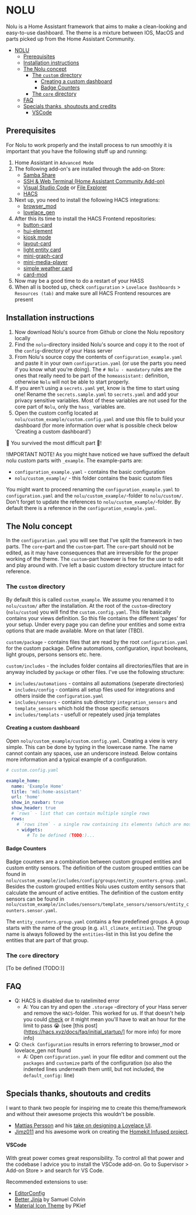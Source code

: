 # NOLU

Nolu is a Home Assistant framework that aims to make a clean-looking and
easy-to-use dashboard. The theme is a mixture between IOS, MacOS and parts picked up from the Home Assistant Community.

- [NOLU](#nolu)
  - [Prerequisites](#prerequisites)
  - [Installation instructions](#installation-instructions)
  - [The Nolu concept](#the-nolu-concept)
    - [The `custom` directory](#the-custom-directory)
      - [Creating a custom dashboard](#creating-a-custom-dashboard)
      - [Badge Counters](#badge-counters)
    - [The `core` directory](#the-core-directory)
  - [FAQ](#faq)
  - [Specials thanks, shoutouts and credits](#specials-thanks-shoutouts-and-credits)
      - [VSCode](#vscode)

## Prerequisites

For Nolu to work properly and the install process to run smoothly it is important that you have the following stuff up and running:

1. Home Assistant in `Advanced Mode`
2. The following add-on's are installed through the add-on Store:
   - [Samba Share](https://github.com/home-assistant/addons/blob/master/samba/DOCS.md)
   - [SSH & Web Terminal (Home Assistant Community Add-on)](https://github.com/hassio-addons/addon-ssh)
   - [Visual Studio Code](https://github.com/hassio-addons/addon-vscode) or [File Explorer](https://github.com/home-assistant/addons/tree/master/configurator)
   - [HACS](https://hacs.xyz/docs/installation/installation/)
3. Next up, you need to install the following HACS integrations:
   - [browser_mod](https://github.com/thomasloven/hass-browser_mod)
   - [lovelace_gen](https://github.com/thomasloven/hass-lovelace_gen)
4. After this its time to install the HACS Frontend repositories:
   - [button-card](https://github.com/custom-cards/button-card)
   - [hui-element](https://github.com/thomasloven/lovelace-hui-element)
   - [kiosk mode](https://github.com/maykar/kiosk-mode)
   - [layout-card](https://github.com/thomasloven/lovelace-layout-card)
   - [light entity card](https://github.com/ljmerza/light-entity-card)
   - [mini-graph-card](https://github.com/kalkih/mini-graph-card)
   - [mini-media-player](https://github.com/kalkih/mini-media-player)
   - [simple weather card](https://github.com/kalkih/simple-weather-card)
   - [card-mod](https://github.com/thomasloven/lovelace-card-mod)
5. Now may be a good time to do a restart of your HASS
6. When all is booted up, check `configuration` > `Lovelace Dashboards` > `Resources (tab)` and make sure all HACS Frontend resources are present

## Installation instructions

1. Now download Nolu's source from Github or clone the Nolu repository locally
2. Find the `nolu`-directory insided Nolu's source and copy it to the root of the `config`-directory of your Hass server
3.  From Nolu's source copy the contents of `configuration_example.yaml` and paste it in your own `configuration.yaml` (or use the parts you need if you know what you're doing). The `# Nolu - mandatory` rules are the ones that really need to be part of the `homeassistant:` definition, otherwise `Nolu` will not be able to start properly.
4. If you aren't using a `secrets.yaml` yet, know is the time to start using one! Rename the `secrets.sample.yaml` to `secrets.yaml` and add your privacy sensitive variables. Most of these variables are not used for the core part of `Nolu`, only the `hass_` variables are.
5. Open the custom config located at `nolu/custom_example/custom.config.yaml` and use this file to build your dashboard (for more information over what is possible check below 'Creating a custom dashboard')

🎉 You survived the most difficult part 🎉!

!IMPORTANT NOTE!
As you might have noticed we have suffixed the default nolu custom parts with `_example`. The example-parts are:

- `configuration_example.yaml` - contains the basic configuration
- `nolu/custom_example/` - this folder contains the basic custom files

You might want to proceed renaming the `configuration_example.yaml` to `configuration.yaml` and the `nolu/custom_example/`-folder to `nolu/custom/`. Don't forget to update the references to `nolu/custom_example/`-folder. By default there is a reference in the `configuration_example.yaml`.

## The Nolu concept

In the `configuration.yaml` you will see that I've split the framework in two parts. The `core`-part and the `custom`-part. The `core`-part should not be edited, as it may have consequences that are irreversible for the proper working of the theme. The `custom`-part however is free for the user to edit and play around with. I've left a basic custom directory structure intact for reference.

### The `custom` directory

By default this is called `custom_example`. We assume you renamed it to `nolu/custom/` after the installation. At the root of the `custom`-directory (`nolu/custom`) you will find the `custom.config.yaml`. This file basically contains your views definition. So this file contains the different 'pages' for your setup. Under every page you can define your entities and some extra options that are made available. More on that later (TBD).

`custom/package` - contains files that are read by the root `configuration.yaml` for the custom package. Define automations, configuration, input booleans, light groups, persons sensors etc. here.

`custom/includes` - the includes folder contains all directories/files that are in anyway included by `package` or other files. I've use the following structure:

- `includes/automations` - contains all automations (seperate directories)
- `includes/config` - contains all setup files used for integrations and others inside the `configuration.yaml`
- `includes/sensors` - contains sub directory `integration_sensors` and `template_sensors` which hold the those specific sensors
- `includes/templats` - usefull or repeately used jinja templates

#### Creating a custom dashboard

Open `nolu/custom_example/custom.config.yaml`. Creating a view is very simple. This can be done by typing in the lowercase name. The name cannot contain any spaces, use an underscore instead. Below contains more information and a typical example of a configuration.

```yaml
# custom.config.yaml

example_home:
  name: 'Example Home'
  title: 'mdi:home-assistant'
  url: 'home'
  show_in_navbar: true
  show_header: true
  # `rows` - list that can contain multiple single rows
  rows:
    # `rows item` - a single row containing its elements (which are mostly what Home Assistant calls cards)
    - widgets:
        # To be defined (TODO:)...
```

#### Badge Counters

Badge counters are a combination between custom grouped entities and custom entity sensors. The definition of the custom grouped entities can be found in `nolu/custom_example/includes/config/groups/entity_counters.group.yaml`. Besides the custom grouped entities Nolu uses custom entity sensors that calculate the amount of active entities. The definition of the custom entity sensors can be found in `nolu/custom_example/includes/sensors/template_sensors/sensors/entity_counters.sensor.yaml`.

The `entity_counters.group.yaml` contains a few predefined groups. A group starts with the name of the group (e.g. `all_climate_entities`). The group name is always followed by the `entities`-list in this list you define the entities that are part of that group.

### The `core` directory

[To be defined (TODO:)]

## FAQ

- Q: HACS is disabled due to ratelimited error
  - A: You can try and open the `.storage` -directory of your Hass server and remove the `HACS`-folder. This worked for us. If that doesn't help you could [check](https://community.home-assistant.io/t/github-rate-limit-error-hacs/229709) or it might mean you'll have to wait an hour for the limit to pass 😭 (see [this post](https://hacs.xyz/docs/faq/initial_startup/] for more info) for more info)
- Q:  `Check Configuration` results in errors referring to browser_mod or lovelace_gen not found
  - A: Open `configuration.yaml` in your file editor and comment out the `packages` and `customize` parts of the configuration (so also the indented lines underneath them until, but not included, the `default_config:` line)

## Specials thanks, shoutouts and credits

I want to thank two people for inspiring me to create this theme/framework and without their awesome projects this wouldn't be possible.

- [Mattias Persson](https://community.home-assistant.io/u/Mattias_Persson) and his [take on designing a Lovelace UI](https://community.home-assistant.io/t/a-different-take-on-designing-a-lovelace-ui/162594).
- [Jimz011](https://community.home-assistant.io/u/jimz011) and his awesome work on creating the [Homekit Infused project](https://github.com/jimz011/homekit-infused).

#### VSCode

With great power comes great responsibility. To control all that power and the codebase I advice you to install the VSCode add-on. Go to Supervisor > Add-on Store > and search for VS Code.

Recommended extensions to use:

- [EditorConfig](https://marketplace.visualstudio.com/items?itemName=EditorConfig.EditorConfig)
- [Better Jinja](https://marketplace.visualstudio.com/items?itemName=samuelcolvin.jinjahtml) by Samuel Colvin
- [Material Icon Theme](https://marketplace.visualstudio.com/items?itemName=PKief.material-icon-theme) by PKief
